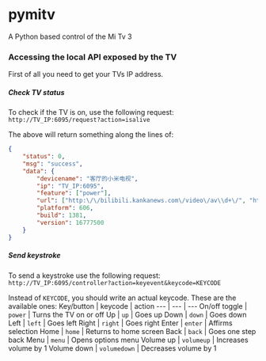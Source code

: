 # pymitv
A Python based control of the Mi Tv 3

### Accessing the local API exposed by the TV
First of all you need to get your TVs IP address. 

##### Check TV status
To check if the TV is on, use the following request:
`http://TV_IP:6095/request?action=isalive`

The above will return something along the lines of:
```json
{
	"status": 0,
	"msg": "success",
	"data": {
		"devicename": "客厅的小米电视",
		"ip": "TV_IP:6095",
		"feature": ["power"],
		"url": ["http:\/\/bilibili.kankanews.com\/video\/av\\d+\/", "http:\/\/www.bilibili.tv\/video\/av\\d+\/"],
		"platform": 606,
		"build": 1381,
		"version": 16777500
	}
}
```

##### Send keystroke
To send a keystroke use the following request:
`http://TV_IP:6095/controller?action=keyevent&keycode=KEYCODE`

Instead of `KEYCODE`, you should write an actual keycode. These are the available ones:
Key/button | keycode | action
--- | --- | ---
On/off toggle | `power` | Turns the TV on or off
Up | `up` | Goes up
Down | `down` | Goes down
Left | `left` | Goes left
Right | `right` | Goes right
Enter | `enter` | Affirms selection
Home | `home` | Returns to home screen
Back | `back` | Goes one step back
Menu | `menu` | Opens options menu
Volume up | `volumeup` | Increases volume by 1
Volume down | `volumedown` | Decreases volume by 1
